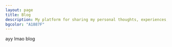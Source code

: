 ```yaml
---
layout: page
title: Blog
description: My platform for sharing my personal thoughts, experiences, tutorials, side projects, opinions, and ideas!
bgcolor: "A1887F"
---
```


ayy lmao blog 